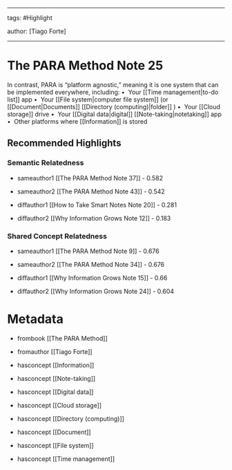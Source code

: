 




---

tags: #Highlight

author: [Tiago Forte]

---
# The PARA Method Note 25




In contrast, PARA is “platform agnostic,” meaning it is one system that can be implemented everywhere, including: •  Your  [[Time management|to-do list]]  app •  Your  [[File system|computer file system]]  (or  [[Document|Documents]]   [[Directory (computing)|folder]] ) •  Your  [[Cloud storage]]  drive •  Your  [[Digital data|digital]]   [[Note-taking|notetaking]]  app •  Other platforms where  [[Information]]  is stored


## Recommended Highlights

### Semantic Relatedness


- sameauthor1 [[The PARA Method Note 37]] - 0.582

- sameauthor2 [[The PARA Method Note 43]] - 0.542

- diffauthor1 [[How to Take Smart Notes Note 20]] - 0.281

- diffauthor2 [[Why Information Grows Note 12]] - 0.183
### Shared Concept Relatedness


- sameauthor1 [[The PARA Method Note 9]] - 0.676

- sameauthor2 [[The PARA Method Note 34]] - 0.676

- diffauthor1 [[Why Information Grows Note 15]] - 0.66

- diffauthor2 [[Why Information Grows Note 24]] - 0.604
# Metadata


- frombook [[The PARA Method]]

- fromauthor [[Tiago Forte]]

- hasconcept [[Information]]

- hasconcept [[Note-taking]]

- hasconcept [[Digital data]]

- hasconcept [[Cloud storage]]

- hasconcept [[Directory (computing)]]

- hasconcept [[Document]]

- hasconcept [[File system]]

- hasconcept [[Time management]]